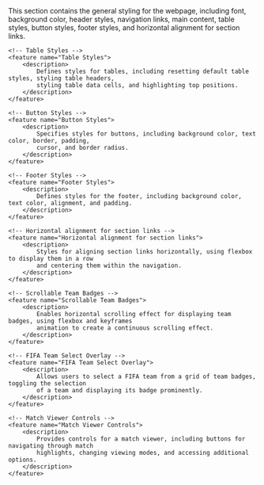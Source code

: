 <features>
    <!-- General Styles -->
    <feature name="General Styles">
        <description>
            This section contains the general styling for the webpage, including font, background color,
            header styles, navigation links, main content, table styles, button styles, footer styles,
            and horizontal alignment for section links.
        </description>
    </feature>

    <!-- Table Styles -->
    <feature name="Table Styles">
        <description>
            Defines styles for tables, including resetting default table styles, styling table headers,
            styling table data cells, and highlighting top positions.
        </description>
    </feature>

    <!-- Button Styles -->
    <feature name="Button Styles">
        <description>
            Specifies styles for buttons, including background color, text color, border, padding,
            cursor, and border radius.
        </description>
    </feature>

    <!-- Footer Styles -->
    <feature name="Footer Styles">
        <description>
            Defines styles for the footer, including background color, text color, alignment, and padding.
        </description>
    </feature>

    <!-- Horizontal alignment for section links -->
    <feature name="Horizontal alignment for section links">
        <description>
            Styles for aligning section links horizontally, using flexbox to display them in a row
            and centering them within the navigation.
        </description>
    </feature>

    <!-- Scrollable Team Badges -->
    <feature name="Scrollable Team Badges">
        <description>
            Enables horizontal scrolling effect for displaying team badges, using flexbox and keyframes
            animation to create a continuous scrolling effect.
        </description>
    </feature>

    <!-- FIFA Team Select Overlay -->
    <feature name="FIFA Team Select Overlay">
        <description>
            Allows users to select a FIFA team from a grid of team badges, toggling the selection
            of a team and displaying its badge prominently.
        </description>
    </feature>

    <!-- Match Viewer Controls -->
    <feature name="Match Viewer Controls">
        <description>
            Provides controls for a match viewer, including buttons for navigating through match
            highlights, changing viewing modes, and accessing additional options.
        </description>
    </feature>
</features>
